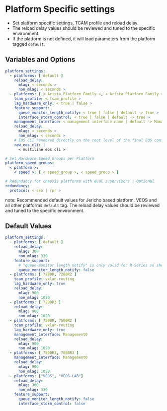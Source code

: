 # Platform Specific settings

- Set platform specific settings, TCAM profile and reload delay.
- The reload delay values should be reviewed and tuned to the specific environment.
- If the platform is not defined, it will load parameters from the platform tagged `default`.

## Variables and Options

```yaml
platform_settings:
  - platforms: [ default ]
    reload_delay:
      mlag: < seconds >
      non_mlag: < seconds >
  - platforms: [ < Arista Platform Family >, < Arista Platform Family > ]
    tcam_profile: < tcam_profile >
    lag_hardware_only: < true | false >
    feature_support:
      queue_monitor_length_notify: < true | false | default -> true >
      interface_storm_control: < true | false | default -> true >
    management_interface: < management interface name | default -> Management1 >
    reload_delay:
      mlag: < seconds >
      non_mlag: < seconds >
    # EOS CLI rendered directly on the root level of the final EOS configuration
    raw_eos_cli: |
      < multiline eos cli >

# Set Hardware Speed Groups per Platform
platform_speed_groups:
  < platform >:
    < speed >: [ < speed_group >, < speed_group > ]

# Redundancy for chassis platforms with dual supervisors | Optional
redundancy:
  protocol: < sso | rpr >
```

note:
Recommended default values for Jericho based platform, VEOS and all other platforms `default` tag.
The reload delay values should be reviewed and tuned to the specific environment.

## Default Values

```yaml
platform_settings:
  - platforms: [ default ]
    reload_delay:
      mlag: 300
      non_mlag: 330
    feature_support:
      # "queue-monitor length notify" is only valid for R-Series so should be disabled on default platform.
      queue_monitor_length_notify: false
  - platforms: [ 7280R, 7280R2 ]
    tcam_profile: vxlan-routing
    lag_hardware_only: true
    reload_delay:
      mlag: 900
      non_mlag: 1020
  - platforms: [ 7280R3 ]
    reload_delay:
      mlag: 900
      non_mlag: 1020
  - platforms: [ 7500R, 7500R2 ]
    tcam_profile: vxlan-routing
    lag_hardware_only: true
    management_interface: Management0
    reload_delay:
      mlag: 900
      non_mlag: 1020
  - platforms: [ 7500R3, 7800R3 ]
    management_interface: Management0
    reload_delay:
      mlag: 900
      non_mlag: 1020
  - platforms: ["VEOS", "VEOS-LAB"]
    reload_delay:
      mlag: 300
      non_mlag: 330
    feature_support:
      queue_monitor_length_notify: false
      interface_storm_control: false
```
